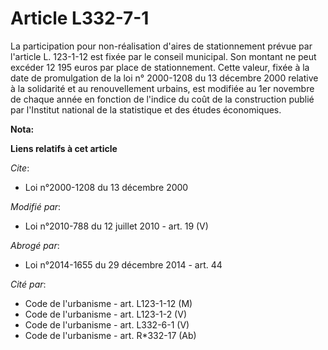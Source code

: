 # Article L332-7-1

La participation pour non-réalisation d'aires de stationnement prévue par l'article L. 123-1-12 est fixée par le conseil
municipal. Son montant ne peut excéder 12 195 euros par place de stationnement. Cette valeur, fixée à la date de promulgation
de la loi n° 2000-1208 du 13 décembre 2000 relative à la solidarité et au renouvellement urbains, est modifiée au 1er
novembre de chaque année en fonction de l'indice du coût de la construction publié par l'Institut national de la statistique
et des études économiques.

**Nota:**



**Liens relatifs à cet article**

_Cite_:

  - Loi n°2000-1208 du 13 décembre 2000

_Modifié par_:

  - Loi n°2010-788 du 12 juillet 2010 - art. 19 (V)

_Abrogé par_:

  - Loi n°2014-1655 du 29 décembre 2014 - art. 44

_Cité par_:

  - Code de l'urbanisme - art. L123-1-12 (M)
  - Code de l'urbanisme - art. L123-1-2 (V)
  - Code de l'urbanisme - art. L332-6-1 (V)
  - Code de l'urbanisme - art. R*332-17 (Ab)
